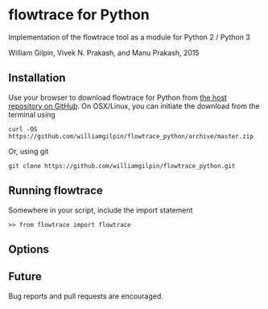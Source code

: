 # flowtrace for Python

Implementation of the flowtrace tool as a module for Python 2 / Python 3

William Gilpin, Vivek N. Prakash, and Manu Prakash, 2015

## Installation

Use your browser to download flowtrace for Python from [the host repository on GitHub](https://github.com/williamgilpin/flowtrace_python). On OSX/Linux, you can initiate the download from the terminal using

	curl -OS https://github.com/williamgilpin/flowtrace_python/archive/master.zip

Or, using git

	git clone https://github.com/williamgilpin/flowtrace_python.git

## Running flowtrace

Somewhere in your script, include the import statement

	>> from flowtrace import flowtrace

## Options




## Future

Bug reports and pull requests are encouraged.

